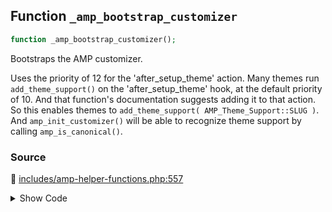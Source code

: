 ## Function `_amp_bootstrap_customizer`

```php
function _amp_bootstrap_customizer();
```

Bootstraps the AMP customizer.

Uses the priority of 12 for the &#039;after_setup_theme&#039; action. Many themes run `add_theme_support()` on the &#039;after_setup_theme&#039; hook, at the default priority of 10. And that function&#039;s documentation suggests adding it to that action. So this enables themes to `add_theme_support( AMP_Theme_Support::SLUG )`. And `amp_init_customizer()` will be able to recognize theme support by calling `amp_is_canonical()`.

### Source

:link: [includes/amp-helper-functions.php:557](https://github.com/ampproject/amp-wp/blob/develop/includes/amp-helper-functions.php#L557-L559)

<details>
<summary>Show Code</summary>

```php
function _amp_bootstrap_customizer() {
	add_action( 'after_setup_theme', 'amp_init_customizer', 12 );
}
```

</details>
